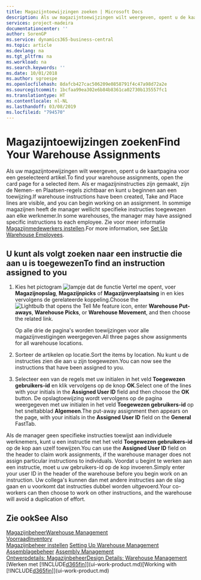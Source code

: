 ```yaml
---
title: Magazijntoewijzingen zoeken | Microsoft Docs
description: Als uw magazijntoewijzingen wilt weergeven, opent u de kaartpagina voor een geselecteerd artikel. Als er magazijninstructies zijn gemaakt, zijn de Nemen- en Plaatsen-regels zichtbaar en kunt u beginnen aan een toewijzing. In sommige magazijnen heeft de manager wellicht specifieke instructies toegewezen aan elke werknemer.
services: project-madeira
documentationcenter: ''
author: SorenGP
ms.service: dynamics365-business-central
ms.topic: article
ms.devlang: na
ms.tgt_pltfrm: na
ms.workload: na
ms.search.keywords: ''
ms.date: 10/01/2018
ms.author: sgroespe
ms.openlocfilehash: 8dafcb427cac506209e0858791f4c47a98d72a2e
ms.sourcegitcommit: 1bcfaa99ea302e6b84b8361ca02730b135557fc1
ms.translationtype: HT
ms.contentlocale: nl-NL
ms.lasthandoff: 03/08/2019
ms.locfileid: "794570"
---
```

# <a name="find-your-warehouse-assignments"></a><span data-ttu-id="3cafb-105">Magazijntoewijzingen zoeken</span><span class="sxs-lookup"><span data-stu-id="3cafb-105">Find Your Warehouse Assignments</span></span>
<span data-ttu-id="3cafb-106">Als uw magazijntoewijzingen wilt weergeven, opent u de kaartpagina voor een geselecteerd artikel.</span><span class="sxs-lookup"><span data-stu-id="3cafb-106">To find your warehouse assignments, open the card page for a selected item.</span></span> <span data-ttu-id="3cafb-107">Als er magazijninstructies zijn gemaakt, zijn de Nemen- en Plaatsen-regels zichtbaar en kunt u beginnen aan een toewijzing.</span><span class="sxs-lookup"><span data-stu-id="3cafb-107">If warehouse instructions have been created, Take and Place lines are visible, and you can begin working on an assignment.</span></span> <span data-ttu-id="3cafb-108">In sommige magazijnen heeft de manager wellicht specifieke instructies toegewezen aan elke werknemer.</span><span class="sxs-lookup"><span data-stu-id="3cafb-108">In some warehouses, the manager may have assigned specific instructions to each employee.</span></span> <span data-ttu-id="3cafb-109">Zie voor meer informatie [Magazijnmedewerkers instellen](warehouse-how-to-set-up-warehouse-employees.md).</span><span class="sxs-lookup"><span data-stu-id="3cafb-109">For more information, see [Set Up Warehouse Employees](warehouse-how-to-set-up-warehouse-employees.md).</span></span>

## <a name="to-find-an-instruction-assigned-to-you"></a><span data-ttu-id="3cafb-110">U kunt als volgt zoeken naar een instructie die aan u is toegewezen</span><span class="sxs-lookup"><span data-stu-id="3cafb-110">To find an instruction assigned to you</span></span>  
1.  <span data-ttu-id="3cafb-111">Kies het pictogram ![lampje dat de functie Vertel me opent](media/ui-search/search_small.png "Vertel me wat u wilt doen"), voer **Magazijnopslag**, **Magazijnpicks** of **Magazijnverplaatsing** in en kies vervolgens de gerelateerde koppeling.</span><span class="sxs-lookup"><span data-stu-id="3cafb-111">Choose the ![Lightbulb that opens the Tell Me feature](media/ui-search/search_small.png "Tell me what you want to do") icon, enter **Warehouse Put-aways**, **Warehouse Picks**, or **Warehouse Movement**, and then choose the related link.</span></span>

    <span data-ttu-id="3cafb-112">Op alle drie de pagina's worden toewijzingen voor alle magazijnvestigingen weergegeven.</span><span class="sxs-lookup"><span data-stu-id="3cafb-112">All three pages show assignments for all warehouse locations.</span></span>  

2. <span data-ttu-id="3cafb-113">Sorteer de artikelen op locatie.</span><span class="sxs-lookup"><span data-stu-id="3cafb-113">Sort the items by location.</span></span> <span data-ttu-id="3cafb-114">Nu kunt u de instructies zien die aan u zijn toegewezen.</span><span class="sxs-lookup"><span data-stu-id="3cafb-114">You can now see the instructions that have been assigned to you.</span></span>  
3. <span data-ttu-id="3cafb-115">Selecteer een van de regels met uw initialen in het veld **Toegewezen gebruikers-id** en klik vervolgens op de knop **OK**.</span><span class="sxs-lookup"><span data-stu-id="3cafb-115">Select one of the lines with your initials in the **Assigned User ID** field and then choose the **OK** button.</span></span> <span data-ttu-id="3cafb-116">De opslagtoewijzing wordt vervolgens op de pagina weergegeven met uw initialen in het veld **Toegewezen gebruikers-id** op het sneltabblad **Algemeen**.</span><span class="sxs-lookup"><span data-stu-id="3cafb-116">The put-away assignment then appears on the page, with your initials in the **Assigned User ID** field on the **General** FastTab.</span></span>  

<span data-ttu-id="3cafb-117">Als de manager geen specifieke instructies toewijst aan individuele werknemers, kunt u een instructie met het veld **Toegewezen gebruikers-id** op de kop aan uzelf toewijzen.</span><span class="sxs-lookup"><span data-stu-id="3cafb-117">You can use the **Assigned User ID** field on the header to claim work assignments, if the warehouse manager does not assign particular instructions to individuals.</span></span> <span data-ttu-id="3cafb-118">Voordat u begint te werken aan een instructie, moet u uw gebruikers-id op de kop invoeren.</span><span class="sxs-lookup"><span data-stu-id="3cafb-118">Simply enter your user ID in the header of the warehouse before you begin work on an instruction.</span></span> <span data-ttu-id="3cafb-119">Uw collega's kunnen dan met andere instructies aan de slag gaan en u voorkomt dat instructies dubbel worden uitgevoerd.</span><span class="sxs-lookup"><span data-stu-id="3cafb-119">Your co-workers can then choose to work on other instructions, and the warehouse will avoid a duplication of effort.</span></span>  

## <a name="see-also"></a><span data-ttu-id="3cafb-120">Zie ook</span><span class="sxs-lookup"><span data-stu-id="3cafb-120">See Also</span></span>  
[<span data-ttu-id="3cafb-121">Magazijnbeheer</span><span class="sxs-lookup"><span data-stu-id="3cafb-121">Warehouse Management</span></span>](warehouse-manage-warehouse.md)  
[<span data-ttu-id="3cafb-122">Voorraad</span><span class="sxs-lookup"><span data-stu-id="3cafb-122">Inventory</span></span>](inventory-manage-inventory.md)  
<span data-ttu-id="3cafb-123">[Magazijnbeheer instellen](warehouse-setup-warehouse.md)   </span><span class="sxs-lookup"><span data-stu-id="3cafb-123">[Setting Up Warehouse Management](warehouse-setup-warehouse.md)   </span></span>  
<span data-ttu-id="3cafb-124">[Assemblagebeheer](assembly-assemble-items.md)  </span><span class="sxs-lookup"><span data-stu-id="3cafb-124">[Assembly Management](assembly-assemble-items.md)  </span></span>  
[<span data-ttu-id="3cafb-125">Ontwerpdetails: Magazijnbeheer</span><span class="sxs-lookup"><span data-stu-id="3cafb-125">Design Details: Warehouse Management</span></span>](design-details-warehouse-management.md)  
<span data-ttu-id="3cafb-126">[Werken met [!INCLUDE[d365fin](includes/d365fin_md.md)]](ui-work-product.md)</span><span class="sxs-lookup"><span data-stu-id="3cafb-126">[Working with [!INCLUDE[d365fin](includes/d365fin_md.md)]](ui-work-product.md)</span></span> 
